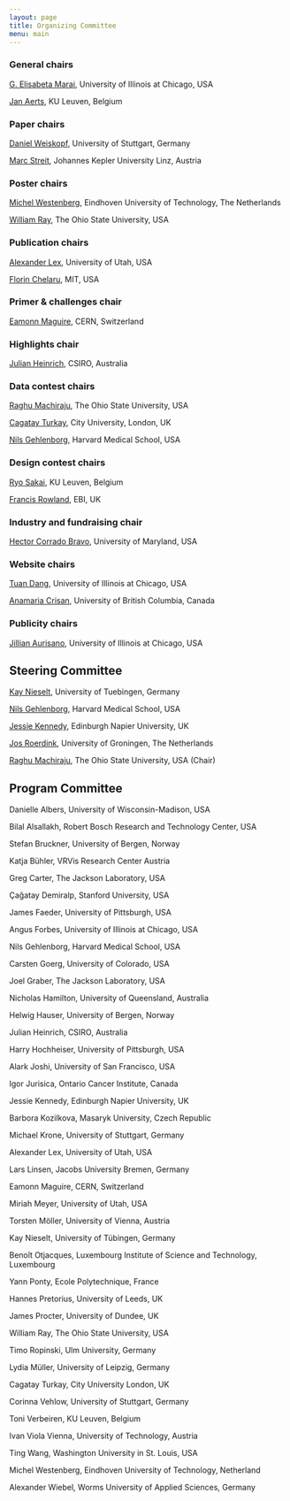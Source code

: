 ```yaml
---
layout: page
title: Organizing Committee
menu: main
---
```

### General chairs
[G. Elisabeta Marai](http://evl.uic.edu/marai), University of Illinois at Chicago, USA

[Jan Aerts](http://vda-lab.be), KU Leuven, Belgium

### Paper chairs
[Daniel Weiskopf](http://www.vis.uni-stuttgart.de/~weiskopf/), University of Stuttgart, Germany

[Marc Streit](http://marc-streit.com/), Johannes Kepler University Linz, Austria

### Poster chairs
[Michel Westenberg](http://www.win.tue.nl/~mwestenb/), Eindhoven University of Technology, The Netherlands

[William Ray](http://www.mathmed.org/#William_Ray), The Ohio State University, USA

### Publication chairs
[Alexander Lex](http://alexander-lex.net/), University of Utah, USA

[Florin Chelaru](http://www.mit.edu/~florinc/), MIT, USA

### Primer & challenges chair
[Eamonn Maguire](http://www.antarctic-design.co.uk/), CERN, Switzerland

### Highlights chair
[Julian Heinrich](http://www.joules.de), CSIRO, Australia

### Data contest chairs
[Raghu Machiraju](http://www.cse.ohio-state.edu/~raghu), The Ohio State University, USA

[Cagatay Turkay](http://staff.city.ac.uk/cagatay.turkay.1/), City University, London, UK

[Nils Gehlenborg](http://www.gehlenborg.com/), Harvard Medical School, USA

### Design contest chairs
[Ryo Sakai](http://ryosakai.net/), KU Leuven, Belgium

[Francis Rowland](http://www.ebi.ac.uk/about/people/francis-rowland), EBI, UK

### Industry and fundraising chair
[Hector Corrado Bravo](http://www.hcbravo.org), University of Maryland, USA

### Website chairs
[Tuan Dang](http://www2.cs.uic.edu/~tdang/), University of Illinois at Chicago, USA

[Anamaria Crisan](http://www.cs.ubc.ca/~acrisan/), University of British Columbia, Canada

### Publicity chairs
[Jillian Aurisano](http://www.evl.uic.edu/entry.php?id=285), University of Illinois at Chicago, USA

## Steering Committee

[Kay Nieselt](http://it.inf.uni-tuebingen.de/), University of Tuebingen, Germany

[Nils Gehlenborg](http://www.gehlenborg.com/), Harvard Medical School, USA

[Jessie Kennedy](http://www.iidi.napier.ac.uk/c/people/peopleid/41), Edinburgh Napier University, UK

[Jos Roerdink](http://www.cs.rug.nl/~roe/), University of Groningen, The Netherlands

[Raghu Machiraju](http://www.cse.ohio-state.edu/~raghu), The Ohio State University, USA (Chair)

## Program Committee

Danielle Albers, University of Wisconsin-Madison, USA

Bilal Alsallakh, Robert Bosch Research and Technology Center, USA

Stefan Bruckner, University of Bergen, Norway

Katja Bühler, VRVis Research Center Austria

Greg Carter, The Jackson Laboratory, USA

Çağatay Demiralp, Stanford University, USA

James Faeder, University of Pittsburgh, USA

Angus Forbes, University of Illinois at Chicago, USA

Nils Gehlenborg, Harvard Medical School, USA

Carsten Goerg, University of Colorado, USA

Joel Graber, The Jackson Laboratory, USA

Nicholas Hamilton, University of Queensland, Australia

Helwig Hauser, University of Bergen, Norway

Julian Heinrich, CSIRO, Australia

Harry Hochheiser, University of Pittsburgh, USA

Alark Joshi, University of San Francisco, USA

Igor Jurisica, Ontario Cancer Institute, Canada

Jessie Kennedy, Edinburgh Napier University, UK

Barbora Kozilkova, Masaryk University, Czech Republic

Michael Krone, University of Stuttgart, Germany

Alexander Lex, University of Utah, USA

Lars Linsen, Jacobs University Bremen, Germany

Eamonn Maguire, CERN, Switzerland

Miriah Meyer, University of Utah, USA

Torsten Möller, University of Vienna, Austria

Kay Nieselt, University of Tübingen, Germany

Benoît Otjacques, Luxembourg Institute of Science and Technology, Luxembourg

Yann Ponty, Ecole Polytechnique, France

Hannes Pretorius, University of Leeds, UK

James Procter, University of Dundee, UK

William Ray, The Ohio State University, USA

Timo Ropinski, Ulm University, Germany

Lydia Müller, University of Leipzig, Germany

Cagatay Turkay, City University London, UK

Corinna Vehlow, University of Stuttgart, Germany

Toni Verbeiren, KU Leuven, Belgium

Ivan Viola Vienna, University of Technology, Austria

Ting Wang, Washington University in St. Louis, USA

Michel Westenberg, Eindhoven University of Technology, Netherland

Alexander Wiebel, Worms University of Applied Sciences, Germany
